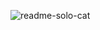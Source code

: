 ![readme-solo-cat](https://user-images.githubusercontent.com/83701344/230400485-3f9f32aa-f559-4776-bd3c-2cc32e86a21f.svg)
